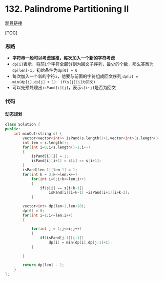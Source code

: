 # 132. Palindrome Partitioning II

[题目链接](https://leetcode.com/problems/palindrome-partitioning-ii/)

[TOC]

### 思路
* **字符串一般可以考虑递推，每次加入一个新的字符考虑**
* `dp[i]`表示，将前`i`个字符全部分割为回文子序列，最少的个数，那么答案为`dp[len]-1`，初始条件为`dp[0] = 0`
* 每次加入一个新的字符`i`，他要与前面的字符组成回文序列,`dp[i] = min(dp[i],dp[j] + 1)  if(s[j][i]为回文)`
* 可以先预处理出`isPand[i][j]`，表示`s[i~j]`是否为回文

### 代码



#### 动态规划 

```cpp
class Solution {
public:
    int minCut(string s) {
        vector<vector<int>> isPand(s.length()+1,vector<int>(s.length()+1,0));
        int len = s.length();
        for(int i=0;i<s.length()-1;i++)
        {
            isPand[i][i] = 1;
            isPand[i][i+1] = s[i] == s[i+1];
        }
        isPand[len-1][len-1] = 1;
        for(int k = 3;k<=len;k++)
            for(int i=0;i+k<=len;i++)
            {
                if(s[i] == s[i+k-1]) 
                    isPand[i][i+k-1] =isPand[i+1][i+k-2];
            }
        
        vector<int> dp(len+1,len+20);
        dp[0] = 0;
        for(int i=1;i<=len;i++)
        {
            
            for(int j = 1;j<=i;j++)
            {
                if(isPand[j-1][i-1])
                    dp[i] = min(dp[i],dp[j-1]+1);
            }
            
        }
        
        return dp[len] - 1;
    }
};
```

